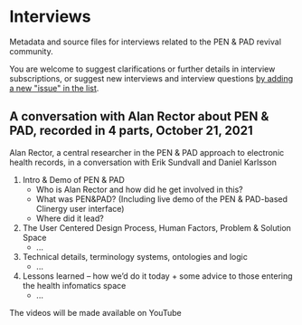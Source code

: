 # Interviews
Metadata and source files for interviews related to the PEN &amp; PAD revival community. 

You are welcome to suggest clarifications or further details in interview subscriptions, or suggest new interviews and interview questions [by adding a new "issue" in the list](https://github.com/pen-pad-revival/interviews/issues).

## A conversation with Alan Rector about PEN & PAD, recorded in 4 parts, October 21, 2021
Alan Rector, a central researcher in the PEN & PAD approach to electronic health records, in a conversation with Erik Sundvall and Daniel Karlsson
1. Intro & Demo of PEN & PAD
    * Who is Alan Rector and how did he get involved in this?
    * What was PEN&PAD? (Including live demo of the PEN & PAD-based Clinergy user interface)
    * Where did it lead?
2. The User Centered Design Process, Human Factors, Problem & Solution Space
    * ...
3. Technical details, terminology systems, ontologies and logic
    * ...
4. Lessons learned – how we’d do it today + some advice to those entering the health infomatics space
    * ...

The videos will be made available on YouTube


